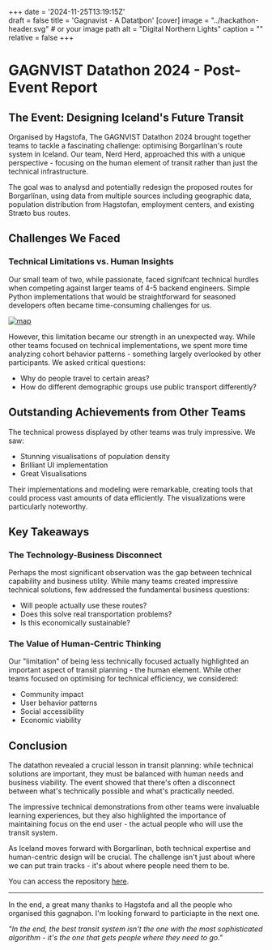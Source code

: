 +++
date = '2024-11-25T13:19:15Z'  
draft = false
title = 'Gagnavist - A Datatþon'
[cover]
image = "../hackathon-header.svg"  # or your image path
alt = "Digital Northern Lights"
caption = ""
relative = false
+++
# GAGNVIST Datathon 2024 - Post-Event Report

## The Event: Designing Iceland's Future Transit

Organised by Hagstofa, The GAGNVIST Datathon 2024 brought together teams to tackle a fascinating challenge: optimising Borgarlínan's route system in Iceland. Our team, Nerd Herd, approached this with a unique perspective - focusing on the human element of transit rather than just the technical infrastructure.

The goal was to analysd and potentially redesign the proposed routes for Borgarlínan, using data from multiple sources including geographic data, population distribution from Hagstofan, employment centers, and existing Stræto bus routes.

## Challenges We Faced

### Technical Limitations vs. Human Insights
Our small team of two, while passionate, faced signifcant technical hurdles when competing against larger teams of 4-5 backend engineers. Simple Python implementations that would be straightforward for seasoned developers often became time-consuming challenges for us.

[![map](/borgalina_map.png)](https://github.com/kohlerdigital/dataton)

However, this limitation became our strength in an unexpected way. While other teams focused on technical implementations, we spent more time analyzing cohort behavior patterns - something largely overlooked by other participants. We asked critical questions:
- Why do people travel to certain areas?
- How do different demographic groups use public transport differently?

## Outstanding Achievements from Other Teams

The technical prowess displayed by other teams was truly impressive. We saw:
- Stunning visualisations of population density
- Brilliant UI implementation
- Great Visualisations

Their  implementations and modeling  were remarkable, creating tools that could process vast amounts of data efficiently. The visualizations were particularly noteworthy.

## Key Takeaways

### The Technology-Business Disconnect
Perhaps the most significant observation was the gap between technical capability and business utility. While many teams created impressive technical solutions, few addressed the fundamental business questions:
- Will people actually use these routes?
- Does this solve real transportation problems?
- Is this economically sustainable?

### The Value of Human-Centric Thinking
Our "limitation" of being less technically focused actually highlighted an important aspect of transit planning - the human element. While other teams focused on optimising for technical efficiency, we considered:
- Community impact
- User behavior patterns
- Social accessibility
- Economic viability

## Conclusion

The datathon revealed a crucial lesson in transit planning: while technical solutions are important, they must be balanced with human needs and business viability. The event showed that there's often a disconnect between what's technically possible and what's practically needed.

The impressive technical demonstrations from other teams were invaluable learning experiences, but they also highlighted the importance of maintaining focus on the end user - the actual people who will use the transit system.

As Iceland moves forward with Borgarlínan, both technical expertise and human-centric design will be crucial. The challenge isn't just about where we can put train tracks - it's about where people need them to be.

You can access the repository [here](https://github.com/kohlerdigital/dataton).

---

In the end, a great many thanks to Hagstofa and all the people who organised this gagnaþon. I'm looking forward to particiapte in the next one.


*"In the end, the best transit system isn't the one with the most sophisticated algorithm - it's the one that gets people where they need to go."*